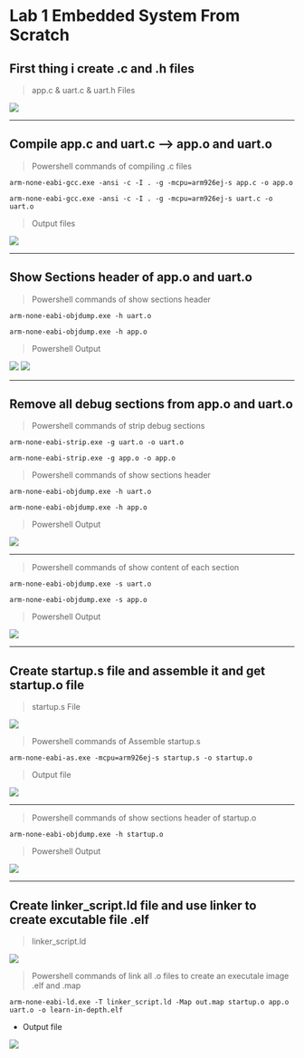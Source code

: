 # **Lab 1 Embedded System From Scratch**

## First thing i create .c and .h files
> app.c & uart.c & uart.h Files
<img src="/02_Embedded_C/02_Lesson_2/01_Lab1/img/001.jpg" >

---

## Compile app.c and uart.c --> app.o and uart.o
> Powershell commands of compiling .c files
```
arm-none-eabi-gcc.exe -ansi -c -I . -g -mcpu=arm926ej-s app.c -o app.o
```
```
arm-none-eabi-gcc.exe -ansi -c -I . -g -mcpu=arm926ej-s uart.c -o uart.o
```
> Output files
<img src="/02_Embedded_C/02_Lesson_2/01_Lab1/img/002.jpg" >

---

## Show Sections header of app.o and uart.o
> Powershell commands of show sections header
```
arm-none-eabi-objdump.exe -h uart.o
```
```
arm-none-eabi-objdump.exe -h app.o
```
> Powershell Output
<img src="/02_Embedded_C/02_Lesson_2/01_Lab1/img/003.jpg" >
<img src="/02_Embedded_C/02_Lesson_2/01_Lab1/img/004.jpg" >

---

## Remove all debug sections from app.o and uart.o
> Powershell commands of strip debug sections
```
arm-none-eabi-strip.exe -g uart.o -o uart.o
```
```
arm-none-eabi-strip.exe -g app.o -o app.o
```
> Powershell commands of show sections header
```
arm-none-eabi-objdump.exe -h uart.o
```
```
arm-none-eabi-objdump.exe -h app.o
```
> Powershell Output
<img src="/02_Embedded_C/02_Lesson_2/01_Lab1/img/005.jpg" >

---

> Powershell commands of show content of each section

```
arm-none-eabi-objdump.exe -s uart.o
```
```
arm-none-eabi-objdump.exe -s app.o
```
> Powershell Output
<img src="/02_Embedded_C/02_Lesson_2/01_Lab1/img/006.jpg" >

---

## Create startup.s file and assemble it and get startup.o file

> startup.s File

<img src="/02_Embedded_C/02_Lesson_2/01_Lab1/img/007.jpg" >

> Powershell commands of Assemble startup.s

```
arm-none-eabi-as.exe -mcpu=arm926ej-s startup.s -o startup.o
```
> Output file
<img src="/02_Embedded_C/02_Lesson_2/01_Lab1/img/008.jpg" >

---

> Powershell commands of show sections header of startup.o

```
arm-none-eabi-objdump.exe -h startup.o
```
> Powershell Output
<img src="/02_Embedded_C/02_Lesson_2/01_Lab1/img/009.jpg" >

---

## Create linker_script.ld file and use linker to create excutable file .elf

> linker_script.ld

<img src="/02_Embedded_C/02_Lesson_2/01_Lab1/img/010.jpg" >

> Powershell commands of link all .o files to create an executale image .elf and .map

```
arm-none-eabi-ld.exe -T linker_script.ld -Map out.map startup.o app.o uart.o -o learn-in-depth.elf
```
- Output file

<img src="/02_Embedded_C/02_Lesson_2/01_Lab1/img/011.jpg" >